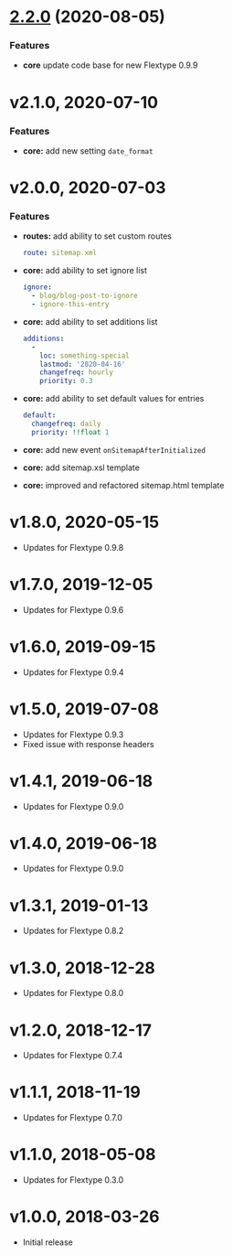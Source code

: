 <a name="2.2.0"></a>
# [2.2.0](https://github.com/flextype-plugins/sitemap/compare/v2.1.0...v2.2.0) (2020-08-05)

### Features

* **core** update code base for new Flextype 0.9.9

# v2.1.0, 2020-07-10

### Features

* **core:** add new setting `date_format`

# v2.0.0, 2020-07-03

### Features

* **routes:** add ability to set custom routes
  ```yaml
  route: sitemap.xml
  ```
* **core:** add ability to set ignore list

  ```yaml
  ignore:
    - blog/blog-post-to-ignore
    - ignore-this-entry
  ```

* **core:** add ability to set additions list

  ```yaml
  additions:
    -
      loc: something-special
      lastmod: '2020-04-16'
      changefreq: hourly
      priority: 0.3
  ```

* **core:** add ability to set default values for entries

  ```yaml
  default:
    changefreq: daily
    priority: !!float 1
  ```

* **core:** add new event `onSitemapAfterInitialized`
* **core:** add sitemap.xsl template
* **core:** improved and refactored sitemap.html template

# v1.8.0, 2020-05-15
* Updates for Flextype 0.9.8

# v1.7.0, 2019-12-05
* Updates for Flextype 0.9.6

# v1.6.0, 2019-09-15
* Updates for Flextype 0.9.4

# v1.5.0, 2019-07-08
* Updates for Flextype 0.9.3
* Fixed issue with response headers

# v1.4.1, 2019-06-18
* Updates for Flextype 0.9.0

# v1.4.0, 2019-06-18
* Updates for Flextype 0.9.0

# v1.3.1, 2019-01-13
* Updates for Flextype 0.8.2

# v1.3.0, 2018-12-28
* Updates for Flextype 0.8.0

# v1.2.0, 2018-12-17
* Updates for Flextype 0.7.4

# v1.1.1, 2018-11-19
* Updates for Flextype 0.7.0

# v1.1.0, 2018-05-08
* Updates for Flextype 0.3.0

# v1.0.0, 2018-03-26
* Initial release
